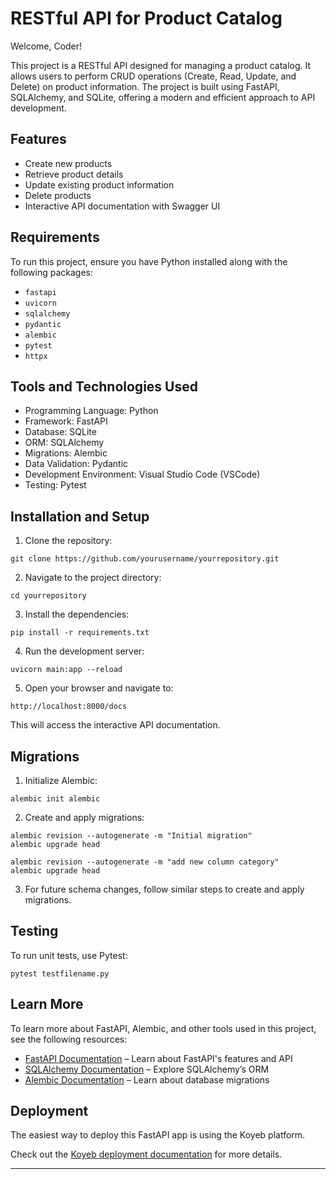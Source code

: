 # RESTful API for Product Catalog

Welcome, Coder!

This project is a RESTful API designed for managing a product catalog. It allows users to perform CRUD operations (Create, Read, Update, and Delete) on product information. The project is built using FastAPI, SQLAlchemy, and SQLite, offering a modern and efficient approach to API development.

## Features

- Create new products
- Retrieve product details
- Update existing product information
- Delete products
- Interactive API documentation with Swagger UI

## Requirements

To run this project, ensure you have Python installed along with the following packages:
- `fastapi`
- `uvicorn`
- `sqlalchemy`
- `pydantic`
- `alembic`
- `pytest`
- `httpx`

## Tools and Technologies Used

- Programming Language: Python
- Framework: FastAPI
- Database: SQLite
- ORM: SQLAlchemy
- Migrations: Alembic
- Data Validation: Pydantic
- Development Environment: Visual Studio Code (VSCode)
- Testing: Pytest

## Installation and Setup

1. Clone the repository:
```
git clone https://github.com/yourusername/yourrepository.git
```

2. Navigate to the project directory:
```
cd yourrepository
```

3. Install the dependencies:
```
pip install -r requirements.txt
```

4. Run the development server:
```
uvicorn main:app --reload
```

5. Open your browser and navigate to:
```
http://localhost:8000/docs
```
This will access the interactive API documentation.

## Migrations

1. Initialize Alembic:
```
alembic init alembic
```

2. Create and apply migrations:
```
alembic revision --autogenerate -m "Initial migration"
alembic upgrade head

alembic revision --autogenerate -m "add new column category"
alembic upgrade head
```

3. For future schema changes, follow similar steps to create and apply migrations.

## Testing

To run unit tests, use Pytest:
```
pytest testfilename.py
```

## Learn More

To learn more about FastAPI, Alembic, and other tools used in this project, see the following resources:

- [FastAPI Documentation](https://fastapi.tiangolo.com/) – Learn about FastAPI's features and API
- [SQLAlchemy Documentation](https://docs.sqlalchemy.org/) – Explore SQLAlchemy’s ORM
- [Alembic Documentation](https://alembic.sqlalchemy.org/) – Learn about database migrations

## Deployment

The easiest way to deploy this FastAPI app is using the Koyeb platform.

Check out the [Koyeb deployment documentation](https://www.koyeb.com/docs) for more details.

---
